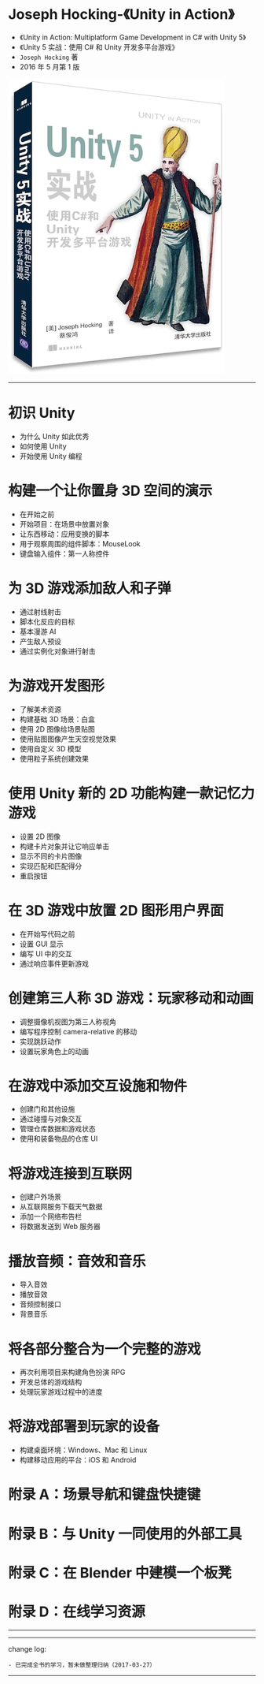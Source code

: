 # Joseph Hocking-《Unity in Action》

* 《Unity in Action: Multiplatform Game Development in C# with Unity 5》
* 《Unity 5 实战：使用 C# 和 Unity 开发多平台游戏》
* `Joseph Hocking` 著
* 2016 年 5 月第 1 版

![](media/14919666490844.jpg)

-------

# 初识 Unity

* 为什么 Unity 如此优秀
* 如何使用 Unity
* 开始使用 Unity 编程

# 构建一个让你置身 3D 空间的演示

* 在开始之前
* 开始项目：在场景中放置对象
* 让东西移动：应用变换的脚本
* 用于观察周围的组件脚本：MouseLook
* 键盘输入组件：第一人称控件

# 为 3D 游戏添加敌人和子弹

* 通过射线射击
* 脚本化反应的目标
* 基本漫游 AI
* 产生敌人预设
* 通过实例化对象进行射击

# 为游戏开发图形

* 了解美术资源
* 构建基础 3D 场景：白盒
* 使用 2D 图像给场景贴图
* 使用贴图图像产生天空视觉效果
* 使用自定义 3D 模型
* 使用粒子系统创建效果

# 使用 Unity 新的 2D 功能构建一款记忆力游戏

* 设置 2D 图像
* 构建卡片对象并让它响应单击
* 显示不同的卡片图像
* 实现匹配和匹配得分
* 重启按钮

# 在 3D 游戏中放置 2D 图形用户界面

* 在开始写代码之前
* 设置 GUI 显示
* 编写 UI 中的交互
* 通过响应事件更新游戏

# 创建第三人称 3D 游戏：玩家移动和动画

* 调整摄像机视图为第三人称视角
* 编写程序控制 camera-relative 的移动
* 实现跳跃动作
* 设置玩家角色上的动画

# 在游戏中添加交互设施和物件

* 创建门和其他设施
* 通过碰撞与对象交互
* 管理仓库数据和游戏状态
* 使用和装备物品的仓库 UI

# 将游戏连接到互联网

* 创建户外场景
* 从互联网服务下载天气数据
* 添加一个网络布告栏
* 将数据发送到 Web 服务器

# 播放音频：音效和音乐

* 导入音效
* 播放音效
* 音频控制接口
* 背景音乐

# 将各部分整合为一个完整的游戏

* 再次利用项目来构建角色扮演 RPG
* 开发总体的游戏结构
* 处理玩家游戏过程中的进度

# 将游戏部署到玩家的设备

* 构建桌面环境：Windows、Mac 和 Linux
* 构建移动应用的平台：iOS 和 Android

# 附录 A：场景导航和键盘快捷键
# 附录 B：与 Unity 一同使用的外部工具
# 附录 C：在 Blender 中建模一个板凳
# 附录 D：在线学习资源

-------

---

change log: 

	- 已完成全书的学习，暂未做整理归纳（2017-03-27）

---


